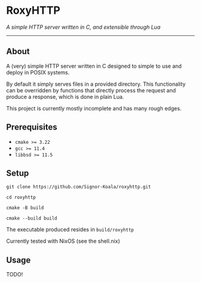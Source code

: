 # RoxyHTTP

_A simple HTTP server written in C, and extensible through Lua_

---

## About

A (very) simple HTTP server written in C designed to simple to use and deploy in
POSIX systems.

By default it simply serves files in a provided directory. This functionality
can be overridden by functions that directly process the request and produce a
response, which is done in plain Lua.

This project is currently mostly incomplete and has many rough edges.

## Prerequisites

- `cmake >= 3.22`
- `gcc >= 11.4`
- `libbsd >= 11.5`

## Setup

    git clone https://github.com/Signor-Koala/roxyhttp.git

    cd roxyhttp

    cmake -B build

    cmake --build build

The executable produced resides in `build/roxyhttp`

Currently tested with NixOS (see the shell.nix)

## Usage

TODO!

